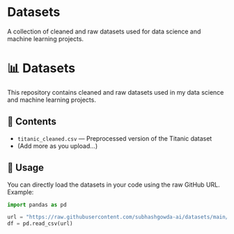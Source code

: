 # Datasets
A collection of cleaned and raw datasets used for data science and machine learning projects.
# 📊 Datasets

This repository contains cleaned and raw datasets used in my data science and machine learning projects.

## 📂 Contents

- `titanic_cleaned.csv` — Preprocessed version of the Titanic dataset
- (Add more as you upload...)

## 📌 Usage

You can directly load the datasets in your code using the raw GitHub URL. Example:

```python
import pandas as pd

url = "https://raw.githubusercontent.com/subhashgowda-ai/datasets/main/titanic_cleaned.csv"
df = pd.read_csv(url)

